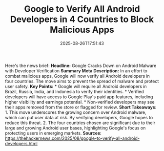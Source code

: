 ﻿---
title: "Google to Verify All Android Developers in 4 Countries to Block Malicious Apps"
date: "2025-08-26T17:51:43"
category: "Markets"
summary: ""
slug: "google to verify all android developers in 4 countries to bl"
source_urls:
  - "https://thehackernews.com/2025/08/google-to-verify-all-android-developers.html"
seo:
  title: "Google to Verify All Android Developers in 4 Countries to Block Malicious Apps | Hash n Hedge"
  description: ""
  keywords: ["news", "markets", "brief"]
---
Here's the news brief:  **Headline:** Google Cracks Down on Android Malware with Developer Verification  **Summary Meta Description:** In an effort to combat malicious apps, Google will now verify all Android developers in four countries. The move aims to prevent the spread of malware and protect user safety.  **Key Points:**  * Google will require all Android developers in Brazil, Russia, India, and Indonesia to verify their identities. * Verified developers will have access to Google Play's paid app features, including higher visibility and earnings potential. * Non-verified developers may see their apps removed from the store or flagged for review.  **Short Takeaways:**  1. This move underscores the growing concern over Android malware, which can put user data at risk. By verifying developers, Google hopes to reduce this threat. 2. The four countries chosen are significant due to their large and growing Android user bases, highlighting Google's focus on protecting users in emerging markets.  **Sources:** https://thehackernews.com/2025/08/google-to-verify-all-android-developers.html 
